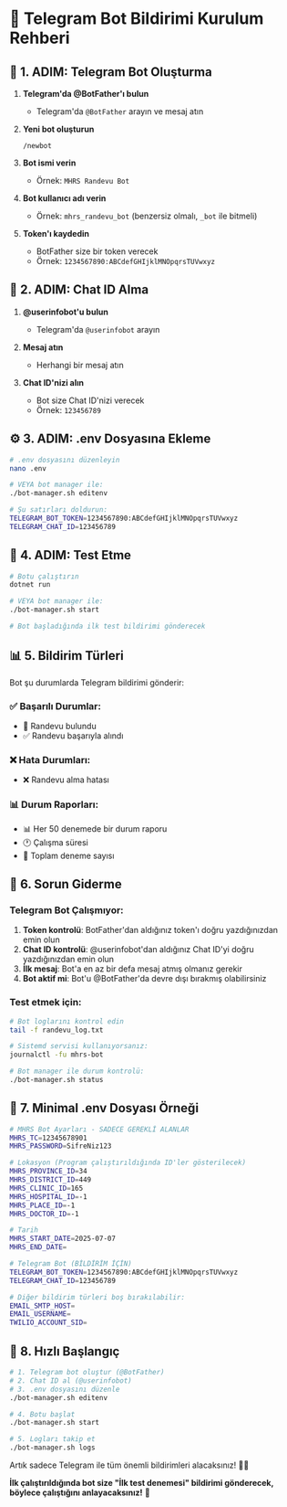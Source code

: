 # 📱 Telegram Bot Bildirimi Kurulum Rehberi

## 🤖 1. ADIM: Telegram Bot Oluşturma

1. **Telegram'da @BotFather'ı bulun**
   - Telegram'da `@BotFather` arayın ve mesaj atın

2. **Yeni bot oluşturun**
   ```
   /newbot
   ```
   
3. **Bot ismi verin**
   - Örnek: `MHRS Randevu Bot`
   
4. **Bot kullanıcı adı verin**
   - Örnek: `mhrs_randevu_bot` (benzersiz olmalı, `_bot` ile bitmeli)

5. **Token'ı kaydedin**
   - BotFather size bir token verecek
   - Örnek: `1234567890:ABCdefGHIjklMNOpqrsTUVwxyz`

## 💬 2. ADIM: Chat ID Alma

1. **@userinfobot'u bulun**
   - Telegram'da `@userinfobot` arayın

2. **Mesaj atın**
   - Herhangi bir mesaj atın

3. **Chat ID'nizi alın**
   - Bot size Chat ID'nizi verecek
   - Örnek: `123456789`

## ⚙️ 3. ADIM: .env Dosyasına Ekleme

```bash
# .env dosyasını düzenleyin
nano .env

# VEYA bot manager ile:
./bot-manager.sh editenv

# Şu satırları doldurun:
TELEGRAM_BOT_TOKEN=1234567890:ABCdefGHIjklMNOpqrsTUVwxyz
TELEGRAM_CHAT_ID=123456789
```

## 🧪 4. ADIM: Test Etme

```bash
# Botu çalıştırın
dotnet run

# VEYA bot manager ile:
./bot-manager.sh start

# Bot başladığında ilk test bildirimi gönderecek
```

## 📊 5. Bildirim Türleri

Bot şu durumlarda Telegram bildirimi gönderir:

### ✅ Başarılı Durumlar:
- 🎉 Randevu bulundu
- ✅ Randevu başarıyla alındı

### ❌ Hata Durumları:
- ❌ Randevu alma hatası

### 📊 Durum Raporları:
- 📊 Her 50 denemede bir durum raporu
- 🕐 Çalışma süresi
- 🔄 Toplam deneme sayısı

## 🔧 6. Sorun Giderme

### Telegram Bot Çalışmıyor:
1. **Token kontrolü**: BotFather'dan aldığınız token'ı doğru yazdığınızdan emin olun
2. **Chat ID kontrolü**: @userinfobot'dan aldığınız Chat ID'yi doğru yazdığınızdan emin olun
3. **İlk mesaj**: Bot'a en az bir defa mesaj atmış olmanız gerekir
4. **Bot aktif mi**: Bot'u @BotFather'da devre dışı bırakmış olabilirsiniz

### Test etmek için:
```bash
# Bot loglarını kontrol edin
tail -f randevu_log.txt

# Sistemd servisi kullanıyorsanız:
journalctl -fu mhrs-bot

# Bot manager ile durum kontrolü:
./bot-manager.sh status
```

## 📱 7. Minimal .env Dosyası Örneği

```bash
# MHRS Bot Ayarları - SADECE GEREKLİ ALANLAR
MHRS_TC=12345678901
MHRS_PASSWORD=SifreNiz123

# Lokasyon (Program çalıştırıldığında ID'ler gösterilecek)
MHRS_PROVINCE_ID=34
MHRS_DISTRICT_ID=449
MHRS_CLINIC_ID=165
MHRS_HOSPITAL_ID=-1
MHRS_PLACE_ID=-1
MHRS_DOCTOR_ID=-1

# Tarih
MHRS_START_DATE=2025-07-07
MHRS_END_DATE=

# Telegram Bot (BİLDİRİM İÇİN)
TELEGRAM_BOT_TOKEN=1234567890:ABCdefGHIjklMNOpqrsTUVwxyz
TELEGRAM_CHAT_ID=123456789

# Diğer bildirim türleri boş bırakılabilir:
EMAIL_SMTP_HOST=
EMAIL_USERNAME=
TWILIO_ACCOUNT_SID=
```

## 🚀 8. Hızlı Başlangıç

```bash
# 1. Telegram bot oluştur (@BotFather)
# 2. Chat ID al (@userinfobot)
# 3. .env dosyasını düzenle
./bot-manager.sh editenv

# 4. Botu başlat
./bot-manager.sh start

# 5. Logları takip et
./bot-manager.sh logs
```

Artık sadece Telegram ile tüm önemli bildirimleri alacaksınız! 📱✅

**İlk çalıştırıldığında bot size "İlk test denemesi" bildirimi gönderecek, böylece çalıştığını anlayacaksınız!** 🧪
